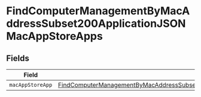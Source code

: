 # FindComputerManagementByMacAddressSubset200ApplicationJSONMacAppStoreApps


## Fields

| Field                                                                                                                                                                                                         | Type                                                                                                                                                                                                          | Required                                                                                                                                                                                                      | Description                                                                                                                                                                                                   |
| ------------------------------------------------------------------------------------------------------------------------------------------------------------------------------------------------------------- | ------------------------------------------------------------------------------------------------------------------------------------------------------------------------------------------------------------- | ------------------------------------------------------------------------------------------------------------------------------------------------------------------------------------------------------------- | ------------------------------------------------------------------------------------------------------------------------------------------------------------------------------------------------------------- |
| `macAppStoreApp`                                                                                                                                                                                              | [FindComputerManagementByMacAddressSubset200ApplicationJSONMacAppStoreAppsMacAppStoreApp](../../models/operations/findcomputermanagementbymacaddresssubset200applicationjsonmacappstoreappsmacappstoreapp.md) | :heavy_minus_sign:                                                                                                                                                                                            | N/A                                                                                                                                                                                                           |